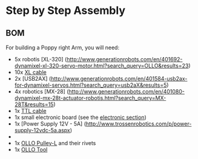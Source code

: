 # Step by Step Assembly

## BOM

For building a Poppy right Arm, you will need:

* 5x robotis [XL-320] (http://www.generationrobots.com/en/401692-dynamixel-xl-320-servo-motor.html?search_query=OLLO&results=23)
* 10x [XL cable](http://www.generationrobots.com/en/402090-3p-130-mm-cables-for-xl-servos-x5.html)
* 2x [USB2AX] (http://www.generationrobots.com/en/401584-usb2ax-for-dynamixel-servos.html?search_query=usb2aX&results=5)
* 4x robotics [MX-28] (http://www.generationrobots.com/en/401080-dynamixel-mx-28t-actuator-robotis.html?search_query=MX-28T&results=15)
* 1x [TTL cable](http://www.generationrobots.com/en/401739-3p-cable-set-bcs-3p01-for-dynamixel-servo-motors.html?search_query=mx+cable&results=336)
* 1x small electronic board (see the [electronic section](electronic.md))
* 1x [Power Supply 12V - 5A] (http://www.trossenrobotics.com/p/power-supply-12vdc-5a.aspx)
* 
* 1x [OLLO Pulley-L](http://www.generationrobots.com/en/401871-ollo-pulley-l-gray-5pcs.html?search_query=OLLO&results=23) and their rivets
* 1x [OLLO Tool](http://www.generationrobots.com/en/401872-ollo-tool.html)

